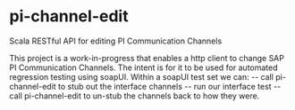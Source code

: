 pi-channel-edit
===============

Scala RESTful API for editing PI Communication Channels

This project is a work-in-progress that enables a http client to change SAP PI Communication Channels. The intent is for it to be used for automated regression testing using soapUI.
Within a soapUI test set we can:
-- call pi-channel-edit to stub out the interface channels
-- run our interface test
-- call pi-channel-edit to un-stub the channels back to how they were.

